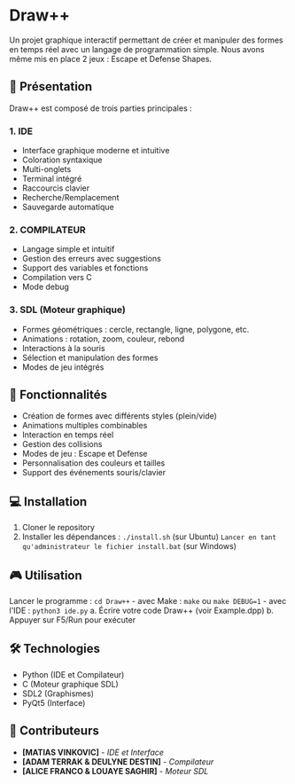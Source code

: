 # Draw++

Un projet graphique interactif permettant de créer et manipuler des formes en temps réel avec un langage de programmation simple.
Nous avons même mis en place 2 jeux : Escape et Defense Shapes.

## 🎨 Présentation

Draw++ est composé de trois parties principales :

### 1. IDE
- Interface graphique moderne et intuitive
- Coloration syntaxique
- Multi-onglets
- Terminal intégré
- Raccourcis clavier
- Recherche/Remplacement
- Sauvegarde automatique

### 2. COMPILATEUR
- Langage simple et intuitif
- Gestion des erreurs avec suggestions
- Support des variables et fonctions
- Compilation vers C
- Mode debug

### 3. SDL (Moteur graphique)
- Formes géométriques : cercle, rectangle, ligne, polygone, etc.
- Animations : rotation, zoom, couleur, rebond
- Interactions à la souris
- Sélection et manipulation des formes
- Modes de jeu intégrés 

## 🚀 Fonctionnalités

- Création de formes avec différents styles (plein/vide)
- Animations multiples combinables
- Interaction en temps réel
- Gestion des collisions
- Modes de jeu : Escape et Defense
- Personnalisation des couleurs et tailles
- Support des événements souris/clavier

## 💻 Installation

1. Cloner le repository
2. Installer les dépendances :
   ```./install.sh``` (sur Ubuntu)
   ```Lancer en tant qu'administrateur le fichier install.bat``` (sur Windows)

## 🎮 Utilisation

Lancer le programme  :
    ```cd Draw++```
    - avec Make : 
    ```make``` ou ```make DEBUG=1```
    - avec l'IDE :
    ```python3 ide.py```
        a. Écrire votre code Draw++ (voir Example.dpp)
        b. Appuyer sur F5/Run pour exécuter

## 🛠️ Technologies

- Python (IDE et Compilateur)
- C (Moteur graphique SDL)
- SDL2 (Graphismes)
- PyQt5 (Interface)

## 👥 Contributeurs

- **[MATIAS VINKOVIC]** - *IDE et Interface*
- **[ADAM TERRAK & DEULYNE DESTIN]** - *Compilateur*
- **[ALICE FRANCO & LOUAYE SAGHIR]** - *Moteur SDL*
